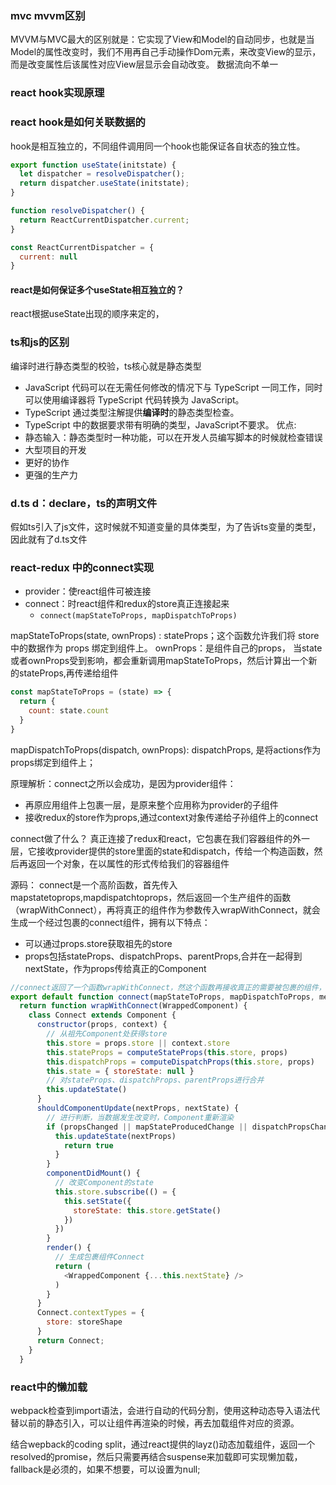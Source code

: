 ### mvc mvvm区别
MVVM与MVC最大的区别就是：它实现了View和Model的自动同步，也就是当Model的属性改变时，我们不用再自己手动操作Dom元素，来改变View的显示，而是改变属性后该属性对应View层显示会自动改变。 数据流向不单一

### react hook实现原理


### react hook是如何关联数据的
hook是相互独立的，不同组件调用同一个hook也能保证各自状态的独立性。
```js
export function useState(initstate) {
  let dispatcher = resolveDispatcher();
  return dispatcher.useState(initstate);
}

function resolveDispatcher() {
  return ReactCurrentDispatcher.current;
}

const ReactCurrentDispatcher = {
  current: null
}
```
#### react是如何保证多个useState相互独立的？
react根据useState出现的顺序来定的，

### ts和js的区别
编译时进行静态类型的校验，ts核心就是静态类型
- JavaScript 代码可以在无需任何修改的情况下与 TypeScript 一同工作，同时可以使用编译器将 TypeScript 代码转换为 JavaScript。
- TypeScript 通过类型注解提供**编译时**的静态类型检查。
- TypeScript 中的数据要求带有明确的类型，JavaScript不要求。
优点:
- 静态输入：静态类型时一种功能，可以在开发人员编写脚本的时候就检查错误
- 大型项目的开发
- 更好的协作
- 更强的生产力

### d.ts d：declare，ts的声明文件
假如ts引入了js文件，这时候就不知道变量的具体类型，为了告诉ts变量的类型，因此就有了d.ts文件


### react-redux 中的connect实现
- provider：使react组件可被连接
- connect：时react组件和redux的store真正连接起来
  - ```connect(mapStateToProps, mapDispatchToProps)```
  
mapStateToProps(state, ownProps) : stateProps；这个函数允许我们将 store 中的数据作为 props 绑定到组件上。
ownProps：是组件自己的props， 当state或者ownProps受到影响，都会重新调用mapStateToProps，然后计算出一个新的stateProps,再传递给组件
```js
const mapStateToProps = (state) => {
  return {
    count: state.count
  }
}
```

mapDispatchToProps(dispatch, ownProps): dispatchProps, 是将actions作为props绑定到组件上；

原理解析：connect之所以会成功，是因为provider组件：
- 再原应用组件上包裹一层，是原来整个应用称为provider的子组件
- 接收redux的store作为props,通过context对象传递给子孙组件上的connect

connect做了什么？
真正连接了redux和react，它包裹在我们容器组件的外一层，它接收provider提供的store里面的state和dispatch，传给一个构造函数，然后再返回一个对象，在以属性的形式传给我们的容器组件

源码：
connect是一个高阶函数，首先传入mapstatetoprops,mapdispatchtoprops，然后返回一个生产组件的函数（wrapWithConnect），再将真正的组件作为参数传入wrapWithConnect，就会生成一个经过包裹的connect组件，拥有以下特点：
- 可以通过props.store获取祖先的store
- props包括stateProps、dispatchProps、parentProps,合并在一起得到nextState，作为props传给真正的Component
```js
//connect返回了一个函数wrapWithConnect，然这个函数再接收真正的需要被包裹的组件，然后返回组件
export default function connect(mapStateToProps, mapDispatchToProps, mergeProps, options = {}) {
  return function wrapWithConnect(WrappedComponent) {
    class Connect extends Component {
      constructor(props, context) {
        // 从祖先Component处获得store
        this.store = props.store || context.store
        this.stateProps = computeStateProps(this.store, props)
        this.dispatchProps = computeDispatchProps(this.store, props)
        this.state = { storeState: null }
        // 对stateProps、dispatchProps、parentProps进行合并
        this.updateState()
      }
      shouldComponentUpdate(nextProps, nextState) {
        // 进行判断，当数据发生改变时，Component重新渲染
        if (propsChanged || mapStateProducedChange || dispatchPropsChanged) {
          this.updateState(nextProps)
            return true
          }
        }
        componentDidMount() {
          // 改变Component的state
          this.store.subscribe(() = {
            this.setState({
              storeState: this.store.getState()
            })
          })
        }
        render() {
          // 生成包裹组件Connect
          return (
            <WrappedComponent {...this.nextState} />
          )
        }
      }
      Connect.contextTypes = {
        store: storeShape
      }
      return Connect;
    }
  }
```



### react中的懒加载
webpack检查到import语法，会进行自动的代码分割，使用这种动态导入语法代替以前的静态引入，可以让组件再渲染的时候，再去加载组件对应的资源。

结合wepback的coding split，通过react提供的layz()动态加载组件，返回一个resolved的promise，然后只需要再结合suspense来加载即可实现懒加载，fallback是必须的，如果不想要，可以设置为null;